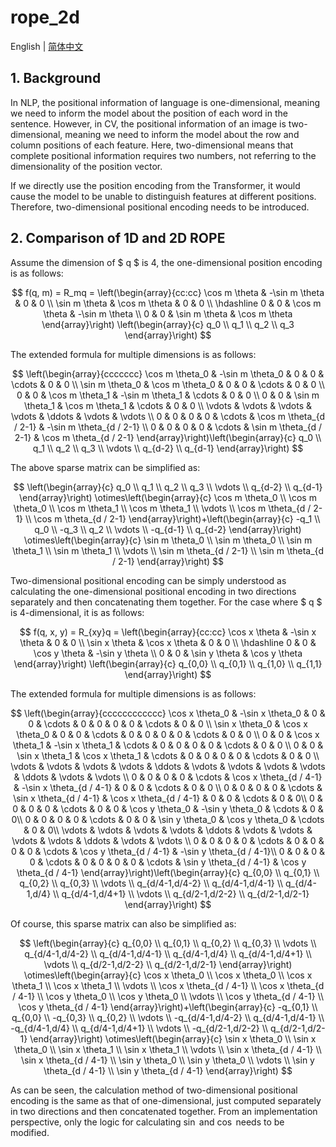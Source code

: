 # rope_2d

English | [简体中文](README_CN.md)

## 1. Background

In NLP, the positional information of language is one-dimensional, meaning we need to inform the model about the position of each word in the sentence. However, in CV, the positional information of an image is two-dimensional, meaning we need to inform the model about the row and column positions of each feature. Here, two-dimensional means that complete positional information requires two numbers, not referring to the dimensionality of the position vector.

If we directly use the position encoding from the Transformer, it would cause the model to be unable to distinguish features at different positions. Therefore, two-dimensional positional encoding needs to be introduced.

## 2. Comparison of 1D and 2D ROPE

Assume the dimension of $ q $ is 4, the one-dimensional position encoding is as follows:

$$
f(q, m) = R_mq = \left(\begin{array}{cc:cc}
\cos m \theta & -\sin m \theta & 0 & 0 \\
\sin m \theta & \cos m \theta & 0 & 0 \\
\hdashline 0 & 0 & \cos m \theta & -\sin m \theta \\
0 & 0 & \sin m \theta & \cos m \theta
\end{array}\right) \left(\begin{array}{c} q_0 \\ q_1 \\ q_2 \\ q_3 \end{array}\right)
$$

The extended formula for multiple dimensions is as follows:

$$
\left(\begin{array}{ccccccc}
\cos m \theta_0 & -\sin m \theta_0 & 0 & 0 & \cdots & 0 & 0 \\
\sin m \theta_0 & \cos m \theta_0 & 0 & 0 & \cdots & 0 & 0 \\
0 & 0 & \cos m \theta_1 & -\sin m \theta_1 & \cdots & 0 & 0 \\
0 & 0 & \sin m \theta_1 & \cos m \theta_1 & \cdots & 0 & 0 \\
\vdots & \vdots & \vdots & \vdots & \ddots & \vdots & \vdots \\
0 & 0 & 0 & 0 & \cdots & \cos m \theta_{d / 2-1} & -\sin m \theta_{d / 2-1} \\
0 & 0 & 0 & 0 & \cdots & \sin m \theta_{d / 2-1} & \cos m \theta_{d / 2-1}
\end{array}\right)\left(\begin{array}{c}
q_0 \\
q_1 \\
q_2 \\
q_3 \\
\vdots \\
q_{d-2} \\
q_{d-1}
\end{array}\right)
$$

The above sparse matrix can be simplified as:

$$
\left(\begin{array}{c}
q_0 \\
q_1 \\
q_2 \\
q_3 \\
\vdots \\
q_{d-2} \\
q_{d-1}
\end{array}\right) \otimes\left(\begin{array}{c}
\cos m \theta_0 \\
\cos m \theta_0 \\
\cos m \theta_1 \\
\cos m \theta_1 \\
\vdots \\
\cos m \theta_{d / 2-1} \\
\cos m \theta_{d / 2-1}
\end{array}\right)+\left(\begin{array}{c}
-q_1 \\
q_0 \\
-q_3 \\
q_2 \\
\vdots \\
-q_{d-1} \\
q_{d-2}
\end{array}\right) \otimes\left(\begin{array}{c}
\sin m \theta_0 \\
\sin m \theta_0 \\
\sin m \theta_1 \\
\sin m \theta_1 \\
\vdots \\
\sin m \theta_{d / 2-1} \\
\sin m \theta_{d / 2-1}
\end{array}\right)
$$

Two-dimensional positional encoding can be simply understood as calculating the one-dimensional positional encoding in two directions separately and then concatenating them together. For the case where $ q $ is 4-dimensional, it is as follows:

$$
f(q, x, y) = R_{xy}q = \left(\begin{array}{cc:cc}
\cos x \theta & -\sin x \theta & 0 & 0 \\
\sin x \theta & \cos x \theta & 0 & 0 \\
\hdashline 0 & 0 & \cos y \theta & -\sin y \theta \\
0 & 0 & \sin y \theta & \cos y \theta
\end{array}\right) \left(\begin{array}{c} q_{0,0} \\ q_{0,1} \\ q_{1,0} \\ q_{1,1} \end{array}\right)
$$

The extended formula for multiple dimensions is as follows:

$$
\left(\begin{array}{cccccccccccc}
\cos x \theta_0 & -\sin x \theta_0 & 0 & 0 & \cdots & 0 & 0 & 0 & 0 & \cdots & 0 & 0  \\
\sin x \theta_0 & \cos x \theta_0 & 0 & 0 & \cdots & 0 & 0 & 0 & 0 & \cdots & 0 & 0  \\
0 & 0 & \cos x \theta_1 & -\sin x \theta_1 & \cdots & 0 & 0 & 0 & 0 & \cdots & 0 & 0  \\
0 & 0 & \sin x \theta_1 & \cos x \theta_1 & \cdots & 0 & 0 & 0 & 0 & \cdots & 0 & 0  \\
\vdots & \vdots & \vdots & \vdots & \ddots & \vdots & \vdots & \vdots & \vdots & \ddots & \vdots & \vdots  \\
0 & 0 & 0 & 0 & \cdots & \cos x \theta_{d / 4-1} & -\sin x \theta_{d / 4-1} & 0 & 0 & \cdots & 0 & 0  \\
0 & 0 & 0 & 0 & \cdots & \sin x \theta_{d / 4-1} & \cos x \theta_{d / 4-1} & 0 & 0 & \cdots & 0 & 0\\
0 & 0 & 0 & 0 & \cdots & 0 & 0 & \cos y \theta_0 & -\sin y \theta_0 & \cdots & 0 & 0\\
0 & 0 & 0 & 0 & \cdots & 0 & 0 & \sin y \theta_0 & \cos y \theta_0 & \cdots & 0 & 0\\
\vdots & \vdots & \vdots & \vdots & \ddots & \vdots & \vdots & \vdots & \vdots & \ddots & \vdots & \vdots  \\
0 & 0 & 0 & 0 & \cdots & 0 & 0 & 0 & 0 & \cdots & \cos y \theta_{d / 4-1} & -\sin y \theta_{d / 4-1}\\
0 & 0 & 0 & 0 & \cdots & 0 & 0 & 0 & 0 & \cdots & \sin y \theta_{d / 4-1} & \cos y \theta_{d / 4-1}
\end{array}\right)\left(\begin{array}{c}
q_{0,0} \\
q_{0,1} \\
q_{0,2} \\
q_{0,3} \\
\vdots \\
q_{d/4-1,d/4-2} \\
q_{d/4-1,d/4-1} \\
q_{d/4-1,d/4} \\
q_{d/4-1,d/4+1} \\
\vdots \\
q_{d/2-1,d/2-2} \\
q_{d/2-1,d/2-1}
\end{array}\right)
$$



Of course, this sparse matrix can also be simplified as:


$$
\left(\begin{array}{c}
q_{0,0} \\
q_{0,1} \\
q_{0,2} \\
q_{0,3} \\
\vdots \\
q_{d/4-1,d/4-2} \\
q_{d/4-1,d/4-1} \\
q_{d/4-1,d/4} \\
q_{d/4-1,d/4+1} \\
\vdots \\
q_{d/2-1,d/2-2} \\
q_{d/2-1,d/2-1}
\end{array}\right) \otimes\left(\begin{array}{c}
\cos x \theta_0 \\
\cos x \theta_0 \\
\cos x \theta_1 \\
\cos x \theta_1 \\
\vdots \\
\cos x \theta_{d / 4-1} \\
\cos x \theta_{d / 4-1} \\
\cos y \theta_0 \\
\cos y \theta_0 \\
\vdots \\
\cos y \theta_{d / 4-1} \\
\cos y \theta_{d / 4-1}
\end{array}\right)+\left(\begin{array}{c}
-q_{0,1} \\
q_{0,0} \\
-q_{0,3} \\
q_{0,2} \\
\vdots \\
-q_{d/4-1,d/4-2} \\
q_{d/4-1,d/4-1} \\
-q_{d/4-1,d/4} \\
q_{d/4-1,d/4+1} \\
\vdots \\
-q_{d/2-1,d/2-2} \\
q_{d/2-1,d/2-1}
\end{array}\right) \otimes\left(\begin{array}{c}
\sin x \theta_0 \\
\sin x \theta_0 \\
\sin x \theta_1 \\
\sin x \theta_1 \\
\vdots \\
\sin x \theta_{d / 4-1} \\
\sin x \theta_{d / 4-1} \\
\sin y \theta_0 \\
\sin y \theta_0 \\
\vdots \\
\sin y \theta_{d / 4-1} \\
\sin y \theta_{d / 4-1}
\end{array}\right)
$$

As can be seen, the calculation method of two-dimensional positional encoding is the same as that of one-dimensional, just computed separately in two directions and then concatenated together. From an implementation perspective, only the logic for calculating $\sin$ and $\cos$ needs to be modified.